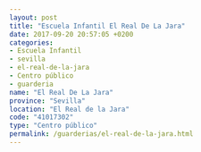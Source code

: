```yaml
---
layout: post
title: "Escuela Infantil El Real De La Jara"
date: 2017-09-20 20:57:05 +0200
categories:
- Escuela Infantil
- sevilla
- el-real-de-la-jara
- Centro público
- guarderia
name: "El Real De La Jara"
province: "Sevilla"
location: "El Real de la Jara"
code: "41017302"
type: "Centro público"
permalink: /guarderias/el-real-de-la-jara.html
---
```

